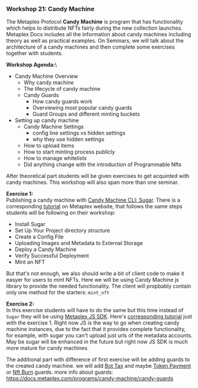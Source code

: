 ### Workshop 21: Candy Machine
The Metaplex Protocol **Candy Machine** is program that has functionality which helps to distribute NFTs fairly during the
new collection launches. Metaplex Docs includes all the information about candy machines including theory as well as practical
examples. On Seminars, we will talk about the architecture of a candy machines and then complete some exercises
together with students.

**Workshop Agenda:**\
* Candy Machine Overview
  * Why candy machine
  * The lifecycle of candy machine
  * Candy Guards
    * How candy guards work
    * Overviewing most popular candy guards
    * Guard Groups and different minting buckets
* Setting up candy machine
  * Candy Machine Settings
    * config line settings vs hidden settings
    * why they use hidden settings
  * How to upload items
  * How to start minting process publicly
  * How to manage whitelists
  * Did anything change with the introduction of Programmable Nfts

After theoretical part students will be given exercises to get acquinted with candy machines. This workshop will also span
more than one seminar.

**Exercise 1:**\
Publishing a candy machine with [Candy Machine CLI: Sugar](https://docs.metaplex.com/developer-tools/sugar/overview/introduction).
There is a corresponding [tutorial](https://docs.metaplex.com/programs/candy-machine/how-to-guides/my-first-candy-machine-part1) 
on Metaplex website, that follows the same steps students will be following on their workshop:
* Install Sugar
* Set Up Your Project directory structure
* Create a Config File
* Uploading Images and Metadata to External Storage
* Deploy a Candy Machine
* Verify Successful Deployment
* Mint an NFT

But that's not enough, we also should write a bit of client code to make it easyer for
users to mint NFTs. Here we will be using Candy Machine js library to provide the needed functionality.
The client will propbably contain only one method for the starters:
`mint_nft`

**Exercise 2:**\
In this exercise students will have to do the same but this time instead of `Sugar` they will be
using [Metaplex JS SDK](https://github.com/metaplex-foundation/js).
Here's [corresponding tutorial](https://docs.metaplex.com/programs/candy-machine/how-to-guides/my-first-candy-machine-part2) just with the exercise 1.
Right now JS is the way to go when creating candy machine instances, due to the fact that it provides
complete functionality, for example, with sugar you can't upload just urls of the metadata accounts.
May be sugar will be enhanced in the future but right now JS SDK is much more mature for candy machines.

The additional part with difference of first exercise will be adding guards to the created candy machine.
we will add [Bot Tax](https://docs.metaplex.com/programs/candy-machine/available-guards/bot-tax) 
and maybe [Token Payment](https://docs.metaplex.com/programs/candy-machine/available-guards/token-payment) 
or [Nft Burn](https://docs.metaplex.com/programs/candy-machine/available-guards/nft-burn) guards.
more info about guards: https://docs.metaplex.com/programs/candy-machine/candy-guards


